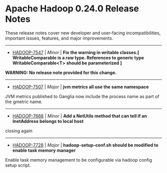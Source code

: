 
<!---
# Licensed to the Apache Software Foundation (ASF) under one
# or more contributor license agreements.  See the NOTICE file
# distributed with this work for additional information
# regarding copyright ownership.  The ASF licenses this file
# to you under the Apache License, Version 2.0 (the
# "License"); you may not use this file except in compliance
# with the License.  You may obtain a copy of the License at
#
#     http://www.apache.org/licenses/LICENSE-2.0
#
# Unless required by applicable law or agreed to in writing, software
# distributed under the License is distributed on an "AS IS" BASIS,
# WITHOUT WARRANTIES OR CONDITIONS OF ANY KIND, either express or implied.
# See the License for the specific language governing permissions and
# limitations under the License.
-->
# Apache Hadoop  0.24.0 Release Notes

These release notes cover new developer and user-facing incompatibilities, important issues, features, and major improvements.


---

* [HADOOP-7547](https://issues.apache.org/jira/browse/HADOOP-7547) | *Minor* | **Fix the warning in writable classes.[ WritableComparable is a raw type. References to generic type WritableComparable\<T\> should be parameterized  ]**

**WARNING: No release note provided for this change.**


---

* [HADOOP-7507](https://issues.apache.org/jira/browse/HADOOP-7507) | *Major* | **jvm metrics all use the same namespace**

JVM metrics published to Ganglia now include the process name as part of the gmetric name.


---

* [HADOOP-7668](https://issues.apache.org/jira/browse/HADOOP-7668) | *Minor* | **Add a NetUtils method that can tell if an InetAddress belongs to local host**

closing again


---

* [HADOOP-7728](https://issues.apache.org/jira/browse/HADOOP-7728) | *Major* | **hadoop-setup-conf.sh should be modified to enable task memory manager**

Enable task memory management to be configurable via hadoop config setup script.



